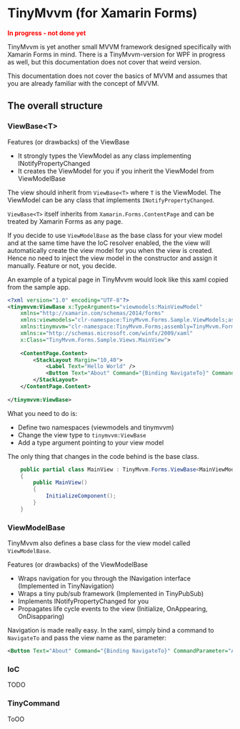 # TinyMvvm (for Xamarin Forms)

**<div style="color: red;">In progress - not done yet</div>**

TinyMvvm is yet another small MVVM framework designed specifically with Xamarin Forms in mind. There is a TinyMvvm-version for WPF in progress as well, but this documentation does not cover that weird version.

This documentation does not cover the basics of MVVM and assumes that you are already familiar with the concept of MVVM.

## The overall structure

### ViewBase&lt;T&gt;

Features (or drawbacks) of the ViewBase

* It strongly types the ViewModel as any class implementing INotifyPropertyChanged
* It creates the ViewModel for you if you inherit the ViewModel from ViewModelBase

The view should inherit from `ViewBase<T>` where `T` is the ViewModel. The ViewModel can be any class that implements `INotifyPropertyChanged`. 

`ViewBase<T>` itself inherits from `Xamarin.Forms.ContentPage` and can be treated by Xamarin Forms as any page.

If you decide to use `ViewModelBase` as the base class for your view model and at the same time have the IoC resolver enabled, the the view will automatically create the view model for you when the view is created. Hence no need to inject the view model in the constructor and assign it manually. Feature or not, you decide.

An example of a typical page in TinyMvvm would look like this xaml copied from the sample app.

```xml
<?xml version="1.0" encoding="UTF-8"?>
<tinymvvm:ViewBase x:TypeArguments="viewmodels:MainViewModel" 
    xmlns="http://xamarin.com/schemas/2014/forms" 
    xmlns:viewmodels="clr-namespace:TinyMvvm.Forms.Sample.ViewModels;assembly=TinyMvvm.Forms.Samples"
    xmlns:tinymvvm="clr-namespace:TinyMvvm.Forms;assembly=TinyMvvm.Forms"
    xmlns:x="http://schemas.microsoft.com/winfx/2009/xaml" 
    x:Class="TinyMvvm.Forms.Sample.Views.MainView">
    
	<ContentPage.Content>
        <StackLayout Margin="10,40">
            <Label Text="Hello World" />
            <Button Text="About" Command="{Binding NavigateTo}" CommandParameter="AboutView" />
        </StackLayout>
    </ContentPage.Content>
    
</tinymvvm:ViewBase>
```

What you need to do is:

* Define two namespaces (viewmodels and tinymvvm)
* Change the view type to `tinymvvm:ViewBase`
* Add a type argument pointing to your view model

The only thing that changes in the code behind is the base class.

```csharp
    public partial class MainView : TinyMvvm.Forms.ViewBase<MainViewModel>
    {
        public MainView()
        {
            InitializeComponent();
        }
    }
```

### ViewModelBase

TinyMvvm also defines a base class for the view model called `ViewModelBase`.

Features (or drawbacks) of the ViewModelBase

* Wraps navigation for you through the INavigation interface (Implemented in TinyNavigation)
* Wraps a tiny pub/sub framework (Implemented in TinyPubSub)
* Implements INotifyPropertyChanged for you
* Propagates life cycle events to the view (Initialize, OnAppearing, OnDisapparing)

Navigation is made really easy. In the xaml, simply bind a command to `NavigateTo` and pass the view name as the parameter:

```xml
<Button Text="About" Command="{Binding NavigateTo}" CommandParameter="AboutView" />
``` 

### IoC

TODO

### TinyCommand

ToOO

